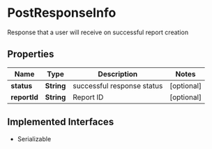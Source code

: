 

# PostResponseInfo

Response that a user will receive on successful report creation

## Properties

Name | Type | Description | Notes
------------ | ------------- | ------------- | -------------
**status** | **String** | successful response status |  [optional]
**reportId** | **String** | Report ID |  [optional]


## Implemented Interfaces

* Serializable


